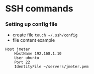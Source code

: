 # SSH commands

### Setting up config file
* create file `touch ~/.ssh/config`
* file content example
```
Host jmeter
    HostName 192.168.1.10
    User ubuntu
    Port 22
    IdentityFile ~/servers/jmeter.pem
```
